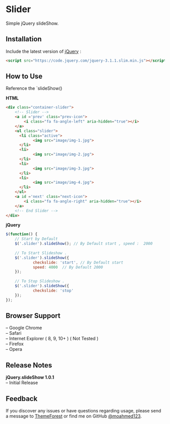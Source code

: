 # Slider
Simple jQuery slideShow.

## Installation
Include the latest version of [jQuery](http://jquery.com/download) :
```html
<script src="https://code.jquery.com/jquery-3.1.1.slim.min.js"></script>  
```
## How to Use
Reference the `slideShow()

**HTML**
```html
<div class="container-slider">
    <!-- Slider -->    
    <a id ='prev' class="prev-icon">
        <i class="fa fa-angle-left" aria-hidden="true"></i>
    </a>
    <ul class="slider">
      <li class="active">
            <img src="image/img-1.jpg">
      </li>
      <li>
            <img src="image/img-2.jpg">
      </li>
      <li>
            <img src="image/img-3.jpg">
      </li>
      <li>
            <img src="image/img-4.jpg">
      </li>
    </ul>
    <a id ='next' class="next-icon">
        <i class="fa fa-angle-right" aria-hidden="true"></i>
    </a>                    
    <!-- End Slider -->
</div>    
```

**jQuery**
```javascript
$(function() {  
	// Start by Default 
	$('.slider').slideShow(); // By Default start , speed :  2000
	
    // To Start Slideshow .    
    $('.slider').slideShow({    	
    		checkslide: 'start', // By Default start 
    		speed: 4000  // By Default 2000 
    });
        
    // To Stop Slideshow .
    $('.slider').slideShow({    	
    		checkslide: 'stop'    		
    });
});
```  

## Browser Support
– Google Chrome  
– Safari   
– Internet Explorer ( 8, 9, 10+ ) ( Not Tested )  
– Firefox  
– Opera   

## Release Notes
**jQuery.slideShow 1.0.1**   
– Initial Release   
  

## Feedback
If you discover any issues or have questions regarding usage, please send a message to [ThemeForest](https://themeforest.net/user/m_alaa/portfolio?ref=M_Alaa) or find me on GitHub [@moahmed123](https://github.com/moahmed123).
